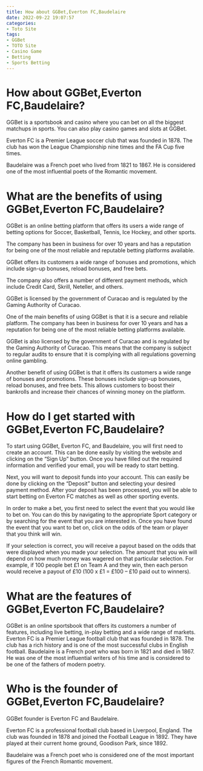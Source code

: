 ```yaml
---
title: How about GGBet,Everton FC,Baudelaire
date: 2022-09-22 19:07:57
categories:
- Toto Site
tags:
- GGBet
- TOTO Site
- Casino Game
- Betting
- Sports Betting
---
```



#  How about GGBet,Everton FC,Baudelaire?

GGBet is a sportsbook and casino where you can bet on all the biggest matchups in sports. You can also play casino games and slots at GGBet.

Everton FC is a Premier League soccer club that was founded in 1878. The club has won the League Championship nine times and the FA Cup five times.

Baudelaire was a French poet who lived from 1821 to 1867. He is considered one of the most influential poets of the Romantic movement.

#  What are the benefits of using GGBet,Everton FC,Baudelaire?

GGBet is an online betting platform that offers its users a wide range of betting options for Soccer, Basketball, Tennis, Ice Hockey, and other sports.

The company has been in business for over 10 years and has a reputation for being one of the most reliable and reputable betting platforms available.

GGBet offers its customers a wide range of bonuses and promotions, which include sign-up bonuses, reload bonuses, and free bets.

The company also offers a number of different payment methods, which include Credit Card, Skrill, Neteller, and others.

GGBet is licensed by the government of Curacao and is regulated by the Gaming Authority of Curacao.

One of the main benefits of using GGBet is that it is a secure and reliable platform. The company has been in business for over 10 years and has a reputation for being one of the most reliable betting platforms available.

GGBet is also licensed by the government of Curacao and is regulated by the Gaming Authority of Curacao. This means that the company is subject to regular audits to ensure that it is complying with all regulations governing online gambling.

Another benefit of using GGBet is that it offers its customers a wide range of bonuses and promotions. These bonuses include sign-up bonuses, reload bonuses, and free bets. This allows customers to boost their bankrolls and increase their chances of winning money on the platform.

#  How do I get started with GGBet,Everton FC,Baudelaire?

To start using GGBet, Everton FC, and Baudelaire, you will first need to create an account. This can be done easily by visiting the website and clicking on the “Sign Up” button. Once you have filled out the required information and verified your email, you will be ready to start betting.

Next, you will want to deposit funds into your account. This can easily be done by clicking on the “Deposit” button and selecting your desired payment method. After your deposit has been processed, you will be able to start betting on Everton FC matches as well as other sporting events.

In order to make a bet, you first need to select the event that you would like to bet on. You can do this by navigating to the appropriate Sport category or by searching for the event that you are interested in. Once you have found the event that you want to bet on, click on the odds of the team or player that you think will win.

If your selection is correct, you will receive a payout based on the odds that were displayed when you made your selection. The amount that you win will depend on how much money was wagered on that particular selection. For example, if 100 people bet £1 on Team A and they win, then each person would receive a payout of £10 (100 x £1 = £100 – £10 paid out to winners).

#  What are the features of GGBet,Everton FC,Baudelaire?

GGBet is an online sportsbook that offers its customers a number of features, including live betting, in-play betting and a wide range of markets. Everton FC is a Premier League football club that was founded in 1878. The club has a rich history and is one of the most successful clubs in English football. Baudelaire is a French poet who was born in 1821 and died in 1867. He was one of the most influential writers of his time and is considered to be one of the fathers of modern poetry.

#  Who is the founder of GGBet,Everton FC,Baudelaire?

GGBet founder is Everton FC and Baudelaire.

Everton FC is a professional football club based in Liverpool, England. The club was founded in 1878 and joined the Football League in 1892. They have played at their current home ground, Goodison Park, since 1892.

Baudelaire was a French poet who is considered one of the most important figures of the French Romantic movement.